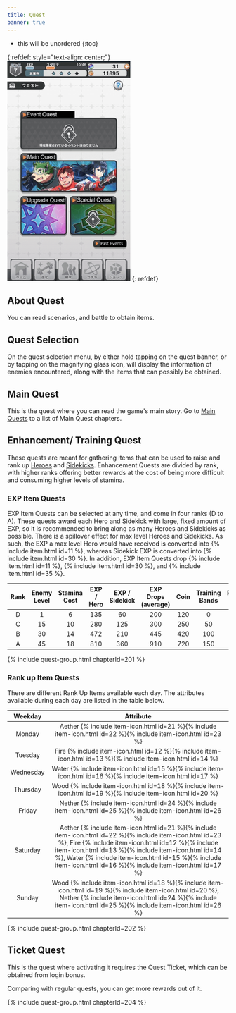 ```yaml
---
title: Quest
banner: true
---
```


* this will be unordered
{:toc}

{:refdef: style="text-align: center;"}
<img src="/assets/img/TLed_QuestMenu.png" alt="mainMenu" height=500px>
{: refdef}


## About Quest

You can read scenarios, and battle to obtain items.

## Quest Selection

On the quest selection menu, by either hold tapping on the quest banner, or by tapping on the magnifying glass icon, will display the information of enemies encountered, along with the items that can possibly be obtained.

## Main Quest

This is the quest where you can read the game's main story. Go to [Main Quests](/main_quests/) to a list of Main Quest chapters.

## Enhancement/ Training Quest

These quests are meant for gathering items that can be used to raise and rank up [Heroes](/guide/hero/) and [Sidekicks](/guide/sidekick/). Enhancement Quests are divided by rank, with higher ranks offering better rewards at the cost of being more difficult and consuming higher levels of stamina.

### EXP Item Quests

EXP Item Quests can be selected at any time, and come in four ranks (D to A). These quests award each Hero and Sidekick with large, fixed amount of EXP, so it is recommended to bring along as many Heroes and Sidekicks as possible. There is a spillover effect for max level Heroes and Sidekicks. As such, the EXP a max level Hero would have received is converted into {% include item.html id=11 %}, whereas Sidekick EXP is converted into {% include item.html id=30 %}. In addition, EXP Item Quests drop {% include item.html id=11 %}, {% include item.html id=30 %}, and {% include item.html id=35 %}.

| Rank | Enemy Level | Stamina Cost | EXP / Hero | EXP / Sidekick | EXP Drops  (average) | Coin | Training Bands | Rank EXP |
|:----:|:-----------:|:------------:|:----------:|:--------------:|:--------------------:|:----:|:--------------:|:--------:|
|   D  |      1      |       6      |     135    |       60       |          200         |  120 |        0       |    60    |
|   C  |      15     |      10      |     280    |       125      |          300         |  250 |       50       |    100   |
|   B  |      30     |      14      |     472    |       210      |          445         |  420 |       100      |    140   |
|   A  |      45     |      18      |     810    |       360      |          910         |  720 |       150      |    180   |

{% include quest-group.html chapterId=201 %}

<!--- Quest rewards appear to have some variation, but my sample size was low (N=5 for each quest). This might require a weighted average but until I have more data points I'll do a simple average of the drop types I've seen. It seems there are three drop tiers per rank so far. --->
<!--- However, I found no variation in EXP per Hero/Sidekick, Rank EXP, as well as Coin and Training Band drops so far.  --->
<!--- Take the current values with a grain of salt as I gather more data points (also pls donate stamina drinks, thanks). --->

### Rank up Item Quests 

There are different Rank Up Items available each day. The attributes available during each day are listed in the table below.

|  Weekday  |      Attribute      |
|:---------:|:-------------------:|
|   Monday  |        Aether {% include item-icon.html id=21 %}{% include item-icon.html id=22 %}{% include item-icon.html id=23 %}      |
|  Tuesday  |         Fire {% include item-icon.html id=12 %}{% include item-icon.html id=13 %}{% include item-icon.html id=14 %}       |
| Wednesday |        Water {% include item-icon.html id=15 %}{% include item-icon.html id=16 %}{% include item-icon.html id=17 %}        |
|  Thursday |         Wood {% include item-icon.html id=18 %}{% include item-icon.html id=19 %}{% include item-icon.html id=20 %}        |
|   Friday  |        Nether {% include item-icon.html id=24 %}{% include item-icon.html id=25 %}{% include item-icon.html id=26 %}       |
|  Saturday | Aether {% include item-icon.html id=21 %}{% include item-icon.html id=22 %}{% include item-icon.html id=23 %}, Fire {% include item-icon.html id=12 %}{% include item-icon.html id=13 %}{% include item-icon.html id=14 %}, Water {% include item-icon.html id=15 %}{% include item-icon.html id=16 %}{% include item-icon.html id=17 %} |
|   Sunday  |     Wood {% include item-icon.html id=18 %}{% include item-icon.html id=19 %}{% include item-icon.html id=20 %}, Nether {% include item-icon.html id=24 %}{% include item-icon.html id=25 %}{% include item-icon.html id=26 %}    |

{% include quest-group.html chapterId=202 %}

## Ticket Quest

This is the quest where activating it requires the Quest Ticket, which can be obtained from login bonus.

Comparing with regular quests, you can get more rewards out of it.

{% include quest-group.html chapterId=204 %}
